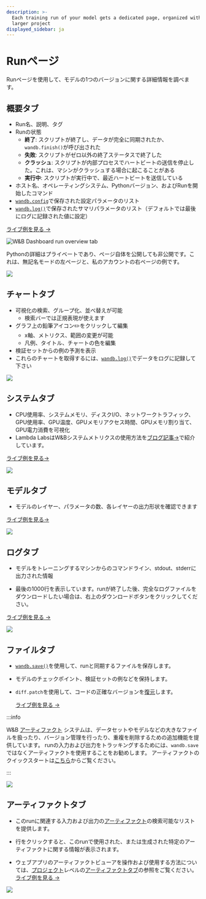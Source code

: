 ```yaml
---
description: >-
  Each training run of your model gets a dedicated page, organized within the
  larger project
displayed_sidebar: ja
---
```


# Runページ

Runページを使用して、モデルの1つのバージョンに関する詳細情報を調べます。

## 概要タブ

* Run名、説明、タグ
* Runの状態
  * **終了**: スクリプトが終了し、データが完全に同期されたか、`wandb.finish()`が呼び出された
  * **失敗**: スクリプトがゼロ以外の終了ステータスで終了した
  * **クラッシュ**: スクリプトが内部プロセスでハートビートの送信を停止した。これは、マシンがクラッシュする場合に起こることがある
  * **実行中**: スクリプトが実行中で、最近ハートビートを送信している
* ホスト名、オペレーティングシステム、Pythonバージョン、およびRunを開始したコマンド
* [`wandb.config`](../../../guides/track/config.md)で保存された設定パラメータのリスト
* [`wandb.log()`](../../../guides/track/log/intro.md)で保存されたサマリパラメータのリスト（デフォルトでは最後にログに記録された値に設定）

[ライブ例を見る →](https://app.wandb.ai/carey/pytorch-cnn-fashion/runs/munu5vvg/overview?workspace=user-carey)

![W&B Dashboard run overview tab](/images/app_ui/wandb_run_overview_page.png)

Pythonの詳細はプライベートであり、ページ自体を公開しても非公開です。これは、無記名モードの左ページと、私のアカウントの右ページの例です。

![](/images/app_ui/wandb_run_overview_page_2.png)
## チャートタブ

* 可視化の検索、グループ化、並べ替えが可能
  * 検索バーでは正規表現が使えます
* グラフ上の鉛筆アイコン✏️をクリックして編集
  * x軸、メトリクス、範囲の変更が可能
  * 凡例、タイトル、チャートの色を編集
* 検証セットからの例の予測を表示
* これらのチャートを取得するには、[`wandb.log()`](../../../guides/track/log/intro.md)でデータをログに記録して下さい

![](/images/app_ui/wandb-run-page-workspace-tab.png)

## システムタブ

* CPU使用率、システムメモリ、ディスクI/O、ネットワークトラフィック、GPU使用率、GPU温度、GPUメモリアクセス時間、GPUメモリ割り当て、GPU電力消費を可視化
* Lambda LabsはW&Bシステムメトリクスの使用方法を[ブログ記事→](https://lambdalabs.com/blog/weights-and-bias-gpu-cpu-utilization/)で紹介しています。

[ライブ例を見る→](https://wandb.ai/stacey/deep-drive/runs/ki2biuqy/system?workspace=user-carey)

![](/images/app_ui/wandb_system_utilization.png)

## モデルタブ

* モデルのレイヤー、パラメータの数、各レイヤーの出力形状を確認できます

[ライブ例を見る→](https://app.wandb.ai/stacey/deep-drive/runs/pr0os44x/model)

![](/images/app_ui/wandb_run_page_model_tab.png)

## ログタブ
* モデルをトレーニングするマシンからのコマンドライン、stdout、stderrに出力された情報

* 最後の1000行を表示しています。runが終了した後、完全なログファイルをダウンロードしたい場合は、右上のダウンロードボタンをクリックしてください。

[ライブ例を見る →](https://app.wandb.ai/stacey/deep-drive/runs/pr0os44x/logs)

![](/images/app_ui/wandb_run_page_log_tab.png)

## ファイルタブ

* [`wandb.save()`](../../track/save-restore.md)を使用して、runと同期するファイルを保存します。

* モデルのチェックポイント、検証セットの例などを保持します。

* `diff.patch`を使用して、コードの正確なバージョンを[復元](../../track/save-restore.md)します。

  [ライブ例を見る →](https://app.wandb.ai/stacey/deep-drive/runs/pr0os44x/files/media/images)

:::info

W&B [アーティファクト](../../artifacts/intro.md) システムは、データセットやモデルなどの大きなファイルを扱ったり、バージョン管理を行ったり、重複を削除するための追加機能を提供しています。 runの入力および出力をトラッキングするためには、`wandb.save`ではなくアーティファクトを使用することをお勧めします。 アーティファクトのクイックスタートは[こちら](../../artifacts/quickstart.md)からご覧ください。

:::

![](/images/app_ui/wandb_run_page_files_tab.png)

## アーティファクトタブ

* このrunに関連する入力および出力の[アーティファクト](../../artifacts/intro.md)の検索可能なリストを提供します。

* 行をクリックすると、このrunで使用された、または生成された特定のアーティファクトに関する情報が表示されます。

* ウェブアプリのアーティファクトビューアを操作および使用する方法については、[プロジェクト](project-page.md)レベルの[アーティファクトタブ](project-page.md#artifacts-tab)の参照をご覧ください。[ライブ例を見る →](https://wandb.ai/stacey/artifact_july_demo/runs/2cslp2rt/artifacts)

![](/images/app_ui/artifacts_tab.png)